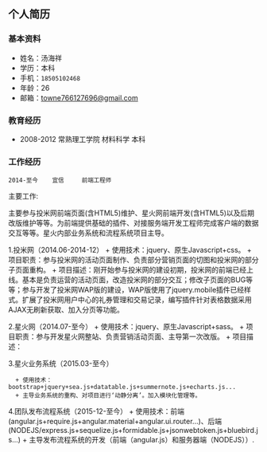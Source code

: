 ## 个人简历
### 基本资料
  + 姓名：汤海祥
  + 学历：本科
  + 手机：`18505102468`
  + 年龄：26
  + 邮箱：towne766127696@gmail.com

### 教育经历
  + 2008-2012   常熟理工学院   材料科学   本科

### 工作经历
    2014-至今    宜信     前端工程师
  
  主要工作:
  
  主要参与投米网前端页面(含HTML5)维护、星火网前端开发(含HTML5)以及后期改版维护等等。为前端提供基础的插件、对接服务端开发工程师完成客户端的数据交互等等。星火内部业务系统和流程系统项目主导。

  1.投米网（2014.06-2014-12） 
      + 使用技术：jquery、原生Javascript+css。 
      + 项目职责：参与投米网的活动页面制作、负责部分营销页面的切图和投米网的部分子页面重构。 
      + 项目描述：刚开始参与投米网的建设初期，投米网的前端已经上线。基本是负责运营的活动页面，改造投米网的部分交互；修改子页面的BUG等等；参与开发了投米网WAP版的建设，WAP版使用了jquery.mobile插件已经样式。扩展了投米网用户中心的礼券管理和交易记录，编写插件针对表格数据采用AJAX无刷新获取、加入分页等功能。
      
  2.星火网（2014.07-至今） 
      + 使用技术：jquery、原生Javascript+sass。 
      + 项目职责：参与开发星火网整站、负责营销活动页面、主导第一次改版。 
      + 项目描述： 
      
  3.星火业务系统（2015.03-至今） 
  
      + 使用技术：bootstrap+jquery+sea.js+datatable.js+summernote.js+echarts.js... 
      + 主导业务系统的重构、对项目进行‘动静分离’。加入模块化管理等。 
      
  4.团队发布流程系统（2015-12-至今） 
      + 使用技术：前端(angular.js+require.js+angular.material+angular.ui.router...)、后端(NODEJS/express.js+sequelize.js+formidable.js+jsonwebtoken.js+bluebird.js...) 
      + 主导发布流程系统的开发（前端（angular.js）和服务器端（NODEJS））.
